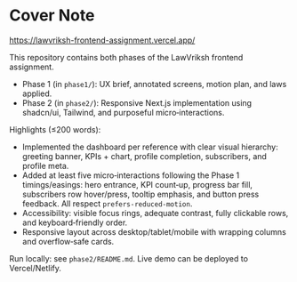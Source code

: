 # Cover Note

https://lawvriksh-frontend-assignment.vercel.app/

This repository contains both phases of the LawVriksh frontend assignment.

- Phase 1 (in `phase1/`): UX brief, annotated screens, motion plan, and laws applied.
- Phase 2 (in `phase2/`): Responsive Next.js implementation using shadcn/ui, Tailwind, and purposeful micro‑interactions.

Highlights (≤200 words):
- Implemented the dashboard per reference with clear visual hierarchy: greeting banner, KPIs + chart, profile completion, subscribers, and profile meta.
- Added at least five micro‑interactions following the Phase 1 timings/easings: hero entrance, KPI count‑up, progress bar fill, subscribers row hover/press, tooltip emphasis, and button press feedback. All respect `prefers-reduced-motion`.
- Accessibility: visible focus rings, adequate contrast, fully clickable rows, and keyboard‑friendly order.
- Responsive layout across desktop/tablet/mobile with wrapping columns and overflow‑safe cards.

Run locally: see `phase2/README.md`. Live demo can be deployed to Vercel/Netlify.
